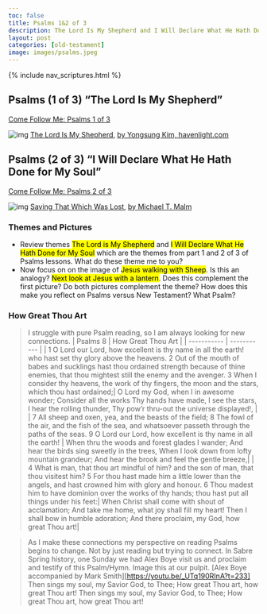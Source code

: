 ```yaml
---
toc: false
title: Psalms 1&2 of 3
description: The Lord Is My Shepherd and I Will Declare What He Hath Done for My Soul
layout: post
categories: [old-testament]
image: images/psalms.jpeg
---
```

{% include nav_scriptures.html %}

## Psalms (1 of 3) “The Lord Is My Shepherd”
[Come Follow Me: Psalms 1 of 3](https://www.churchofjesuschrist.org/study/manual/come-follow-me-for-individuals-and-families-old-testament-2022/33?lang=eng) 

![img]({{site.baseurl}}/images/psalms.jpeg) [The Lord Is My Shepherd](https://havenlight.com/products/the-lord-is-my-shepherd-by-yongsung-kim?variant=20212936114269), [by Yongsung Kim, havenlight.com](https://havenlight.com/pages/youngsung-kim-lp)

## Psalms (2 of 3) “I Will Declare What He Hath Done for My Soul”
[Come Follow Me: Psalms 2 of 3](https://www.churchofjesuschrist.org/study/manual/come-follow-me-for-individuals-and-families-old-testament-2022/34?lang=eng) 

![img]({{site.baseurl}}/images/psalms2.jpeg) [Saving That Which Was Lost](http://www.mikemalm.com/religiousart), [by Michael T. Malm](http://www.mikemalm.com/aboutme)

### Themes and Pictures
- Review themes <mark>The Lord is My Shepherd</mark> and <mark>I Will Declare What He Hath Done for My Soul</mark> which are the themes from part 1 and 2 of 3 of Psalms lessons.  What do these theme me to you?
- Now focus on on the image of <mark>Jesus walking with Sheep</mark>. Is this an analogy? <mark>Next look at Jesus with a lantern</mark>. Does this complement the first picture?  Do both pictures complement the theme?   How does this make you reflect on Psalms versus New Testament?  What Psalm?

### How Great Thou Art
> I struggle with pure Psalm reading, so I am always looking for new connections.
| Psalms 8      | How Great Thou Art |
| ----------- | ----------- |
| 1 O Lord our Lord, how excellent is thy name in all the earth! who hast set thy glory above the heavens. 2 Out of the mouth of babes and sucklings hast thou ordained strength because of thine enemies, that thou mightest still the enemy and the avenger. 3 When I consider thy heavens, the work of thy fingers, the moon and the stars, which thou hast ordained;| O Lord my God, when I in awesome wonder; Consider all the works Thy hands have made, I see the stars, I hear the rolling thunder, Thy pow’r thru-out the universe displayed!, |
| 7 All sheep and oxen, yea, and the beasts of the field; 8 The fowl of the air, and the fish of the sea, and whatsoever passeth through the paths of the seas. 9 O Lord our Lord, how excellent is thy name in all the earth! | When thru the woods and forest glades I wander; And hear the birds sing sweetly in the trees, When I look down from lofty mountain grandeur; And hear the brook and feel the gentle breeze,|
| 4 What is man, that thou art mindful of him? and the son of man, that thou visitest him? 5 For thou hast made him a little lower than the angels, and hast crowned him with glory and honour. 6 Thou madest him to have dominion over the works of thy hands; thou hast put all things under his feet:| When Christ shall come with shout of acclamation; And take me home, what joy shall fill my heart! Then I shall bow in humble adoration; And there proclaim, my God, how great Thou art!|

> As I make these connections my perspective on reading Psalms begins to change.  Not by just reading but trying to connect.  In Sabre Spring history, one Sunday we had Alex Boye visit us and proclaim and testify of this Psalm/Hymn. Image this at our pulpit.  [Alex Boye accompanied by Mark Smith][https://youtu.be/_UTq190RInA?t=233]
    Then sings my soul, my Savior God, to Thee;
    How great Thou art, how great Thou art!
    Then sings my soul, my Savior God, to Thee;
    How great Thou art, how great Thou art!

